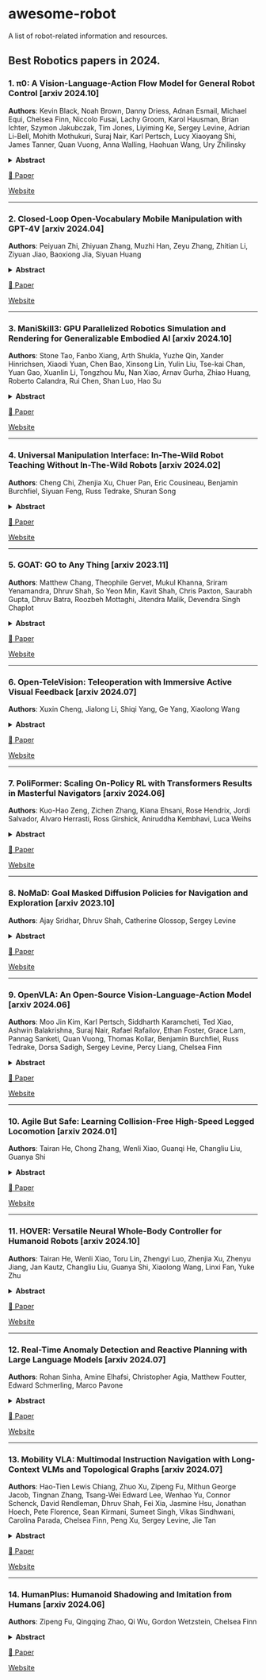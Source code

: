# awesome-robot
A list of robot-related information and resources.


## Best Robotics papers in 2024.

### 1. π0: A Vision-Language-Action Flow Model for General Robot Control [arxiv 2024.10]

**Authors**: Kevin Black, Noah Brown, Danny Driess, Adnan Esmail, Michael Equi, Chelsea Finn, Niccolo Fusai, Lachy Groom, Karol Hausman, Brian Ichter, Szymon Jakubczak, Tim Jones, Liyiming Ke, Sergey Levine, Adrian Li-Bell, Mohith Mothukuri, Suraj Nair, Karl Pertsch, Lucy Xiaoyang Shi, James Tanner, Quan Vuong, Anna Walling, Haohuan Wang, Ury Zhilinsky
<details>
<summary><b>Abstract</b></summary>
Robot learning holds tremendous promise to unlock the full potential of flexible, general, and dexterous robot systems, as well as to address some of the deepest questions in artificial intelligence. However, bringing robot learning to the level of generality required for effective real-world systems faces major obstacles in terms of data, generalization, and robustness. In this paper, we discuss how generalist robot policies (i.e., robot foundation models) can address these challenges, and how we can design effective generalist robot policies for complex and highly dexterous tasks. We propose a novel flow matching architecture built on top of a pre-trained vision-language model (VLM) to inherit Internet-scale semantic knowledge. We then discuss how this model can be trained on a large and diverse dataset from multiple dexterous robot platforms, including single-arm robots, dual-arm robots, and mobile manipulators. We evaluate our model in terms of its ability to perform tasks in zero shot after pre-training, follow language instructions from people and from a high-level VLM policy, and its ability to acquire new skills via fine-tuning. Our results cover a wide variety of tasks, such as laundry folding, table cleaning, and assembling boxes.
</details>

[📄 Paper](http://arxiv.org/pdf/2410.24164v3) 

[Website](https://physicalintelligence.company/blog/pi0)

---

### 2. Closed-Loop Open-Vocabulary Mobile Manipulation with GPT-4V [arxiv 2024.04]

**Authors**: Peiyuan Zhi, Zhiyuan Zhang, Muzhi Han, Zeyu Zhang, Zhitian Li, Ziyuan Jiao, Baoxiong Jia, Siyuan Huang
<details>
<summary><b>Abstract</b></summary>
Autonomous robot navigation and manipulation in open environments require reasoning and replanning with closed-loop feedback. We present COME-robot, the first closed-loop framework utilizing the GPT-4V vision-language foundation model for open-ended reasoning and adaptive planning in real-world scenarios. We meticulously construct a library of action primitives for robot exploration, navigation, and manipulation, serving as callable execution modules for GPT-4V in task planning. On top of these modules, GPT-4V serves as the brain that can accomplish multimodal reasoning, generate action policy with code, verify the task progress, and provide feedback for replanning. Such design enables COME-robot to (i) actively perceive the environments, (ii) perform situated reasoning, and (iii) recover from failures. Through comprehensive experiments involving 8 challenging real-world tabletop and manipulation tasks, COME-robot demonstrates a significant improvement in task success rate (~25%) compared to state-of-the-art baseline methods. We further conduct comprehensive analyses to elucidate how COME-robot's design facilitates failure recovery, free-form instruction following, and long-horizon task planning.
</details>

[📄 Paper](http://arxiv.org/pdf/2404.10220v1)

[Website](https://come-robot.github.io/)

---

### 3. ManiSkill3: GPU Parallelized Robotics Simulation and Rendering for Generalizable Embodied AI [arxiv 2024.10]

**Authors**: Stone Tao, Fanbo Xiang, Arth Shukla, Yuzhe Qin, Xander Hinrichsen, Xiaodi Yuan, Chen Bao, Xinsong Lin, Yulin Liu, Tse-kai Chan, Yuan Gao, Xuanlin Li, Tongzhou Mu, Nan Xiao, Arnav Gurha, Zhiao Huang, Roberto Calandra, Rui Chen, Shan Luo, Hao Su
<details>
<summary><b>Abstract</b></summary>
Simulation has enabled unprecedented compute-scalable approaches to robot learning. However, many existing simulation frameworks typically support a narrow range of scenes/tasks and lack features critical for scaling generalizable robotics and sim2real. We introduce and open source ManiSkill3, the fastest state-visual GPU parallelized robotics simulator with contact-rich physics targeting generalizable manipulation. ManiSkill3 supports GPU parallelization of many aspects including simulation+rendering, heterogeneous simulation, pointclouds/voxels visual input, and more. Simulation with rendering on ManiSkill3 can run 10-1000x faster with 2-3x less GPU memory usage than other platforms, achieving up to 30,000+ FPS in benchmarked environments due to minimal python/pytorch overhead in the system, simulation on the GPU, and the use of the SAPIEN parallel rendering system. Tasks that used to take hours to train can now take minutes. We further provide the most comprehensive range of GPU parallelized environments/tasks spanning 12 distinct domains including but not limited to mobile manipulation for tasks such as drawing, humanoids, and dextrous manipulation in realistic scenes designed by artists or real-world digital twins. In addition, millions of demonstration frames are provided from motion planning, RL, and teleoperation. ManiSkill3 also provides a comprehensive set of baselines that span popular RL and learning-from-demonstrations algorithms.
</details>

[📄 Paper](http://arxiv.org/pdf/2410.00425v1) 

[Website](http://maniskill.ai/)

---

### 4. Universal Manipulation Interface: In-The-Wild Robot Teaching Without In-The-Wild Robots [arxiv 2024.02]

**Authors**: Cheng Chi, Zhenjia Xu, Chuer Pan, Eric Cousineau, Benjamin Burchfiel, Siyuan Feng, Russ Tedrake, Shuran Song
<details>
<summary><b>Abstract</b></summary>
We present Universal Manipulation Interface (UMI) -- a data collection and policy learning framework that allows direct skill transfer from in-the-wild human demonstrations to deployable robot policies. UMI employs hand-held grippers coupled with careful interface design to enable portable, low-cost, and information-rich data collection for challenging bimanual and dynamic manipulation demonstrations. To facilitate deployable policy learning, UMI incorporates a carefully designed policy interface with inference-time latency matching and a relative-trajectory action representation. The resulting learned policies are hardware-agnostic and deployable across multiple robot platforms. Equipped with these features, UMI framework unlocks new robot manipulation capabilities, allowing zero-shot generalizable dynamic, bimanual, precise, and long-horizon behaviors, by only changing the training data for each task. We demonstrate UMI's versatility and efficacy with comprehensive real-world experiments, where policies learned via UMI zero-shot generalize to novel environments and objects when trained on diverse human demonstrations.
</details>

[📄 Paper](http://arxiv.org/pdf/2402.10329v3) 

[Website](https://umi-gripper.github.io)

---

### 5. GOAT: GO to Any Thing [arxiv 2023.11]

**Authors**: Matthew Chang, Theophile Gervet, Mukul Khanna, Sriram Yenamandra, Dhruv Shah, So Yeon Min, Kavit Shah, Chris Paxton, Saurabh Gupta, Dhruv Batra, Roozbeh Mottaghi, Jitendra Malik, Devendra Singh Chaplot
<details>
<summary><b>Abstract</b></summary>
In deployment scenarios such as homes and warehouses, mobile robots are expected to autonomously navigate for extended periods, seamlessly executing tasks articulated in terms that are intuitively understandable by human operators. We present GO To Any Thing (GOAT), a universal navigation system capable of tackling these requirements with three key features: a) Multimodal: it can tackle goals specified via category labels, target images, and language descriptions, b) Lifelong: it benefits from its past experience in the same environment, and c) Platform Agnostic: it can be quickly deployed on robots with different embodiments. GOAT is made possible through a modular system design and a continually augmented instance-aware semantic memory that keeps track of the appearance of objects from different viewpoints in addition to category-level semantics. This enables GOAT to distinguish between different instances of the same category to enable navigation to targets specified by images and language descriptions.
</details>

[📄 Paper](http://arxiv.org/pdf/2311.06430v1)

[Website](https://theophilegervet.github.io/projects/goat/)

---

### 6. Open-TeleVision: Teleoperation with Immersive Active Visual Feedback [arxiv 2024.07]

**Authors**: Xuxin Cheng, Jialong Li, Shiqi Yang, Ge Yang, Xiaolong Wang
<details>
<summary><b>Abstract</b></summary>
Teleoperation serves as a powerful method for collecting on-robot data essential for robot learning from demonstrations. The intuitiveness and ease of use of the teleoperation system are crucial for ensuring high-quality, diverse, and scalable data. To achieve this, we propose an immersive teleoperation system Open-TeleVision that allows operators to actively perceive the robot's surroundings in a stereoscopic manner. Additionally, the system mirrors the operator's arm and hand movements on the robot, creating an immersive experience as if the operator's mind is transmitted to a robot embodiment. We validate the effectiveness of our system by collecting data and training imitation learning policies on four long-horizon, precise tasks (Can Sorting, Can Insertion, Folding, and Unloading) for 2 different humanoid robots and deploy them in the real world.
</details>

[📄 Paper](http://arxiv.org/pdf/2407.01512v2) 

[Website](https://robot-tv.github.io/)

---

### 7. PoliFormer: Scaling On-Policy RL with Transformers Results in Masterful Navigators [arxiv 2024.06]

**Authors**: Kuo-Hao Zeng, Zichen Zhang, Kiana Ehsani, Rose Hendrix, Jordi Salvador, Alvaro Herrasti, Ross Girshick, Aniruddha Kembhavi, Luca Weihs
<details span>
<summary><b>Abstract</b></summary>
We present PoliFormer (Policy Transformer), an RGB-only indoor navigation agent trained end-to-end with reinforcement learning at scale that generalizes to the real-world without adaptation despite being trained purely in simulation. PoliFormer uses a foundational vision transformer encoder with a causal transformer decoder enabling long-term memory and reasoning.
</details>

[📄 Paper](http://arxiv.org/pdf/2406.20083v1)

[Website](https://poliformer.allen.ai/)

---

### 8. NoMaD: Goal Masked Diffusion Policies for Navigation and Exploration [arxiv 2023.10]

**Authors**: Ajay Sridhar, Dhruv Shah, Catherine Glossop, Sergey Levine
<details span>
<summary><b>Abstract</b></summary>
Robotic learning for navigation in unfamiliar environments needs to provide policies for both task-oriented navigation and task-agnostic exploration. In this paper, we describe how we can train a single unified diffusion policy to handle both goal-directed navigation and goal-agnostic exploration, with the latter providing the ability to search novel environments, and the former providing the ability to reach a user-specified goal once it has been located.
</details>

[📄 Paper](http://arxiv.org/pdf/2310.07896v1) 

[Website](https://general-navigation-models.github.io/nomad/)

---

### 9. OpenVLA: An Open-Source Vision-Language-Action Model [arxiv 2024.06]

**Authors**: Moo Jin Kim, Karl Pertsch, Siddharth Karamcheti, Ted Xiao, Ashwin Balakrishna, Suraj Nair, Rafael Rafailov, Ethan Foster, Grace Lam, Pannag Sanketi, Quan Vuong, Thomas Kollar, Benjamin Burchfiel, Russ Tedrake, Dorsa Sadigh, Sergey Levine, Percy Liang, Chelsea Finn
<details span>
<summary><b>Abstract</b></summary>
Large policies pretrained on a combination of Internet-scale vision-language data and diverse robot demonstrations have the potential to change how we teach robots new skills. OpenVLA is a 7B-parameter open-source vision-language-action model trained on a diverse collection of 970k real-world robot demonstrations. OpenVLA demonstrates strong results for generalist manipulation, outperforming closed models.
</details>

[📄 Paper](http://arxiv.org/pdf/2406.09246v3) 

[Website](https://openvla.github.io/)

---

### 10. Agile But Safe: Learning Collision-Free High-Speed Legged Locomotion [arxiv 2024.01]

**Authors**: Tairan He, Chong Zhang, Wenli Xiao, Guanqi He, Changliu Liu, Guanya Shi
<details span>
<summary><b>Abstract</b></summary>
Legged robots navigating cluttered environments must be jointly agile for efficient task execution and safe to avoid collisions with obstacles or humans. This paper introduces Agile But Safe (ABS), a learning-based control framework that enables agile and collision-free locomotion for quadrupedal robots. ABS involves an agile policy to execute agile motor skills amidst obstacles and a recovery policy to prevent failures, collaboratively achieving high-speed and collision-free navigation.
</details>

[📄 Paper](http://arxiv.org/pdf/2401.17583v3) 

[Website](https://agile-but-safe.github.io/)


---

### 11. HOVER: Versatile Neural Whole-Body Controller for Humanoid Robots [arxiv 2024.10]

**Authors**: Tairan He, Wenli Xiao, Toru Lin, Zhengyi Luo, Zhenjia Xu, Zhenyu Jiang, Jan Kautz, Changliu Liu, Guanya Shi, Xiaolong Wang, Linxi Fan, Yuke Zhu
<details>
<summary><b>Abstract</b></summary>
Humanoid whole-body control requires adapting to diverse tasks such as navigation, loco-manipulation, and tabletop manipulation, each demanding a different mode of control. For example, navigation relies on root velocity tracking, while tabletop manipulation prioritizes upper-body joint angle tracking. Existing approaches typically train individual policies tailored to a specific command space, limiting their transferability across modes. We present the key insight that full-body kinematic motion imitation can serve as a common abstraction for all these tasks and provide general-purpose motor skills for learning multiple modes of whole-body control. Building on this, we propose HOVER (Humanoid Versatile Controller), a multi-mode policy distillation framework that consolidates diverse control modes into a unified policy. HOVER enables seamless transitions between control modes while preserving the distinct advantages of each, offering a robust and scalable solution for humanoid control across a wide range of modes. By eliminating the need for policy retraining for each control mode, our approach improves efficiency and flexibility for future humanoid applications.
</details>

[📄 Paper](http://arxiv.org/pdf/2410.21229v1) 

[Website](https://hover-versatile-humanoid.github.io/)

---

### 12. Real-Time Anomaly Detection and Reactive Planning with Large Language Models [arxiv 2024.07]

**Authors**: Rohan Sinha, Amine Elhafsi, Christopher Agia, Matthew Foutter, Edward Schmerling, Marco Pavone
<details>
<summary><b>Abstract</b></summary>
Foundation models, e.g., large language models (LLMs), trained on internet-scale data possess zero-shot generalization capabilities that make them a promising technology towards detecting and mitigating out-of-distribution failure modes of robotic systems. Our approach involves two-stage reasoning using a fast binary anomaly classifier and a slower fallback selection stage utilizing reasoning capabilities of generative LLMs.
</details>

[📄 Paper](http://arxiv.org/pdf/2407.08735v1) 

[Website](https://sites.google.com/view/aesop-llm)

---

### 13. Mobility VLA: Multimodal Instruction Navigation with Long-Context VLMs and Topological Graphs [arxiv 2024.07]

**Authors**: Hao-Tien Lewis Chiang, Zhuo Xu, Zipeng Fu, Mithun George Jacob, Tingnan Zhang, Tsang-Wei Edward Lee, Wenhao Yu, Connor Schenck, David Rendleman, Dhruv Shah, Fei Xia, Jasmine Hsu, Jonathan Hoech, Pete Florence, Sean Kirmani, Sumeet Singh, Vikas Sindhwani, Carolina Parada, Chelsea Finn, Peng Xu, Sergey Levine, Jie Tan
<details>
<summary><b>Abstract</b></summary>
An elusive goal in navigation research is to build an intelligent agent that can understand multimodal instructions including natural language and image, and perform useful navigation. We present Mobility VLA, a hierarchical Vision-Language-Action (VLA) navigation policy that combines the environment understanding and common-sense reasoning power of long-context VLMs and a robust low-level navigation policy.
</details>

[📄 Paper](http://arxiv.org/pdf/2407.07775v2)

[Website](https://www.youtube.com/watch?v=-Tof__Q8_5s&feature=youtu.be)

---

### 14. HumanPlus: Humanoid Shadowing and Imitation from Humans [arxiv 2024.06]

**Authors**: Zipeng Fu, Qingqing Zhao, Qi Wu, Gordon Wetzstein, Chelsea Finn
<details>
<summary><b>Abstract</b></summary>
One of the key arguments for building robots that have similar form factors to human beings is that we can leverage the massive human data for training. Yet, doing so has remained challenging in practice due to the complexities in humanoid perception and control, lingering physical gaps between humanoids and humans in morphologies and actuation, and lack of a data pipeline for humanoids to learn autonomous skills from egocentric vision. In this paper, we introduce a full-stack system for humanoids to learn motion and autonomous skills from human data. We first train a low-level policy in simulation via reinforcement learning using existing 40-hour human motion datasets. This policy transfers to the real world and allows humanoid robots to follow human body and hand motion in real time using only a RGB camera, i.e. shadowing. Through shadowing, human operators can teleoperate humanoids to collect whole-body data for learning different tasks in the real world. Using the data collected, we then perform supervised behavior cloning to train skill policies using egocentric vision, allowing humanoids to complete different tasks autonomously by imitating human skills.
</details>

[📄 Paper](http://arxiv.org/pdf/2406.10454v1) 

[Website](https://humanoid-ai.github.io/)
